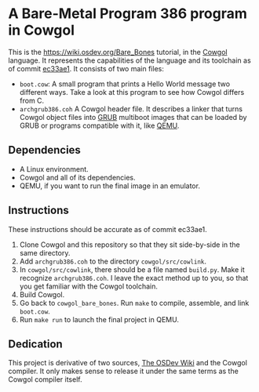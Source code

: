 # A Bare-Metal Program 386 program in Cowgol

This is the https://wiki.osdev.org/Bare_Bones tutorial, in the [Cowgol](https://github.com/davidgiven/cowgol) language. It represents the capabilities of the language and its toolchain as of commit [ec33ae1](https://github.com/davidgiven/cowgol/commit/ec33ae1293df3937c6397575a0f7defb5e3b4a4d). It consists of two main files:

 - ``boot.cow``: A small program that prints a Hello World message two different ways. Take a look at this program to see how Cowgol differs from C.
 - ``archgrub386.coh`` A Cowgol header file. It describes a linker that turns Cowgol object files into [GRUB](https://www.gnu.org/software/grub/) multiboot images that can be loaded by GRUB or programs compatible with it, like [QEMU](https://www.qemu.org/).

## Dependencies

 - A Linux environment.
 - Cowgol and all of its dependencies.
 - QEMU, if you want to run the final image in an emulator.

## Instructions

These instructions should be accurate as of commit ec33ae1.

 1. Clone Cowgol and this repository so that they sit side-by-side in the same directory.
 2. Add ``archgrub386.coh`` to the directory ``cowgol/src/cowlink``.
 3. In ``cowgol/src/cowlink``, there should be a file named ``build.py``. Make it recognize ``archgrub386.coh``. I leave the exact method up to you, so that you get familiar with the Cowgol toolchain.
 4. Build Cowgol.
 5. Go back to ``cowgol_bare_bones``. Run ``make`` to compile, assemble, and link ``boot.cow``.
 6. Run ``make run`` to launch the final project in QEMU.

## Dedication

This project is derivative of two sources, [The OSDev Wiki](https://wiki.osdev.org/Expanded_Main_Page) and the Cowgol compiler. It only makes sense to release it under the same terms as the Cowgol compiler itself.
